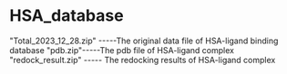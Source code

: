 # HSA_database

"Total_2023_12_28.zip" -----The original data file of HSA-ligand binding database 
"pdb.zip"-----The pdb file of HSA-ligand complex
"redock_result.zip" ----- The redocking results of HSA-ligand complex
